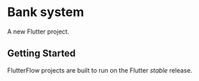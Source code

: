# Bank system

A new Flutter project.

## Getting Started

FlutterFlow projects are built to run on the Flutter _stable_ release.
